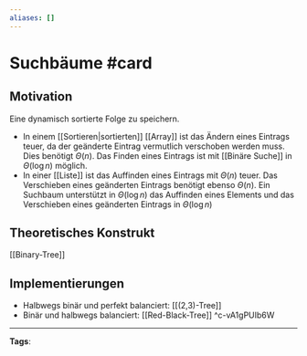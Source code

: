```yaml
---
aliases: []
---
```


# Suchbäume #card
## Motivation
Eine dynamisch sortierte Folge zu speichern. 
- In einem [[Sortieren|sortierten]] [[Array]] ist das Ändern eines Eintrags teuer, da der geänderte Eintrag vermutlich verschoben werden muss. Dies benötigt $\Theta(n).$ Das Finden eines Eintrags ist mit [[Binäre Suche]] in $\Theta(\log n)$ möglich.
- In einer [[Liste]] ist das Auffinden eines Eintrags mit $\Theta(n)$ teuer. Das Verschieben eines geänderten Eintrags benötigt ebenso $\Theta(n).$
Ein Suchbaum unterstützt in $\Theta(\log n)$ das Auffinden eines Elements und das Verschieben eines geänderten Eintrags in $\Theta(\log n)$
## Theoretisches Konstrukt
[[Binary-Tree]]
## Implementierungen
- Halbwegs binär und perfekt balanciert: [[(2,3)-Tree]]
- Binär und halbwegs balanciert: [[Red-Black-Tree]]
^c-vA1gPUIb6W
---
**Tags**: 